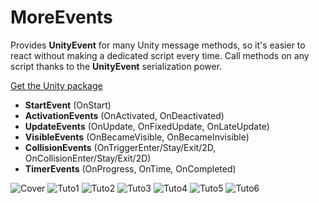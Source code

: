 # MoreEvents
Provides **UnityEvent** for many Unity message methods, so it's easier to react without making a dedicated script every time.
Call methods on any script thanks to the **UnityEvent** serialization power. 

[Get the Unity package](https://github.com/kevincastejon/Unity-MoreEvents/releases/latest)

- **StartEvent** (OnStart)
- **ActivationEvents** (OnActivated, OnDeactivated)
- **UpdateEvents** (OnUpdate, OnFixedUpdate, OnLateUpdate)
- **VisibleEvents** (OnBecameVisible, OnBecameInvisible)
- **CollisionEvents** (OnTriggerEnter/Stay/Exit/2D, OnCollisionEnter/Stay/Exit/2D)
- **TimerEvents** (OnProgress, OnTime, OnCompleted)


![Cover](https://kevincastejon.github.io/Unity-MoreEvents/Assets/KevinCastejon/Documentation/Cover.png)
![Tuto1](https://kevincastejon.github.io/Unity-MoreEvents/Assets/KevinCastejon/Documentation/Tuto1.png)
![Tuto2](https://kevincastejon.github.io/Unity-MoreEvents/Assets/KevinCastejon/Documentation/Tuto2.png)
![Tuto3](https://kevincastejon.github.io/Unity-MoreEvents/Assets/KevinCastejon/Documentation/Tuto3.png)
![Tuto4](https://kevincastejon.github.io/Unity-MoreEvents/Assets/KevinCastejon/Documentation/Tuto4.png)
![Tuto5](https://kevincastejon.github.io/Unity-MoreEvents/Assets/KevinCastejon/Documentation/Tuto5.png)
![Tuto6](https://kevincastejon.github.io/Unity-MoreEvents/Assets/KevinCastejon/Documentation/Tuto6.png)
